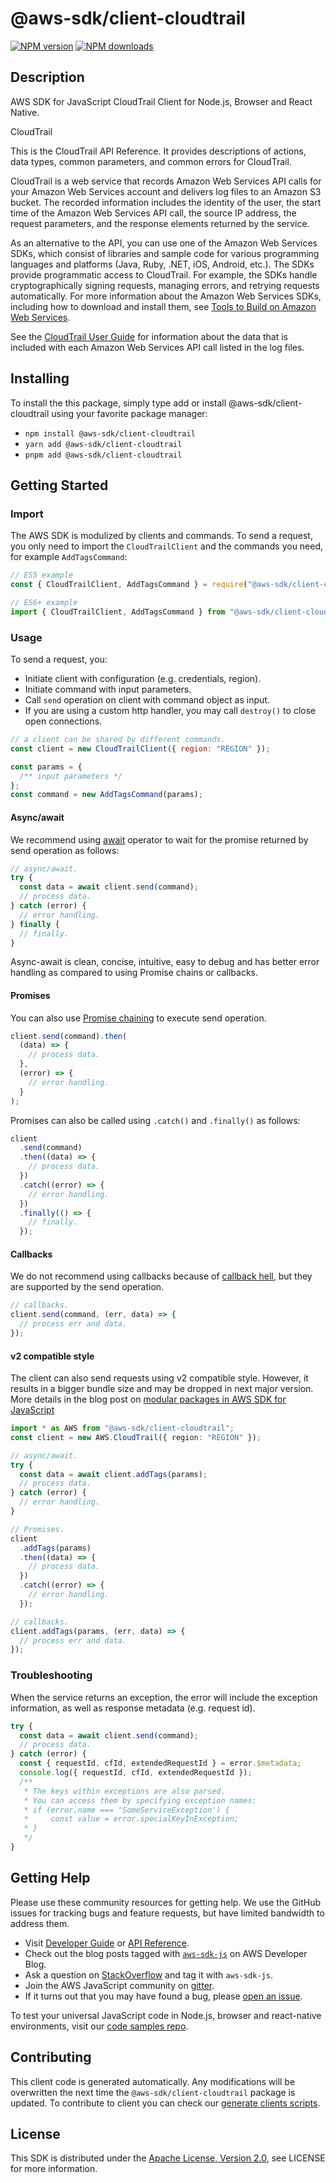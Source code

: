 # @aws-sdk/client-cloudtrail

[![NPM version](https://img.shields.io/npm/v/@aws-sdk/client-cloudtrail/latest.svg)](https://www.npmjs.com/package/@aws-sdk/client-cloudtrail)
[![NPM downloads](https://img.shields.io/npm/dm/@aws-sdk/client-cloudtrail.svg)](https://www.npmjs.com/package/@aws-sdk/client-cloudtrail)

## Description

AWS SDK for JavaScript CloudTrail Client for Node.js, Browser and React Native.

<fullname>CloudTrail</fullname>

<p>This is the CloudTrail API Reference. It provides descriptions of actions, data types, common parameters, and common errors for CloudTrail.</p>
<p>CloudTrail is a web service that records Amazon Web Services API calls for your Amazon Web Services account and delivers log files to an Amazon S3 bucket.
The recorded information includes the identity of the user, the start time of the Amazon Web Services API call, the source IP address, the request parameters, and the response elements returned by the service.</p>

<note>
<p>As an alternative to the API,
you can use one of the Amazon Web Services SDKs, which consist of libraries and sample code for various
programming languages and platforms (Java, Ruby, .NET, iOS, Android, etc.). The SDKs
provide programmatic access to CloudTrail. For example, the SDKs
handle cryptographically signing requests, managing errors, and retrying requests
automatically. For more information about the Amazon Web Services SDKs, including how to download and install
them, see <a href="http://aws.amazon.com/tools/">Tools to Build on Amazon Web Services</a>.</p>
</note>
<p>See the <a href="https://docs.aws.amazon.com/awscloudtrail/latest/userguide/cloudtrail-user-guide.html">CloudTrail User
Guide</a> for information about the data that is included with each Amazon Web Services API call listed in the log files.</p>

## Installing

To install the this package, simply type add or install @aws-sdk/client-cloudtrail
using your favorite package manager:

- `npm install @aws-sdk/client-cloudtrail`
- `yarn add @aws-sdk/client-cloudtrail`
- `pnpm add @aws-sdk/client-cloudtrail`

## Getting Started

### Import

The AWS SDK is modulized by clients and commands.
To send a request, you only need to import the `CloudTrailClient` and
the commands you need, for example `AddTagsCommand`:

```js
// ES5 example
const { CloudTrailClient, AddTagsCommand } = require("@aws-sdk/client-cloudtrail");
```

```ts
// ES6+ example
import { CloudTrailClient, AddTagsCommand } from "@aws-sdk/client-cloudtrail";
```

### Usage

To send a request, you:

- Initiate client with configuration (e.g. credentials, region).
- Initiate command with input parameters.
- Call `send` operation on client with command object as input.
- If you are using a custom http handler, you may call `destroy()` to close open connections.

```js
// a client can be shared by different commands.
const client = new CloudTrailClient({ region: "REGION" });

const params = {
  /** input parameters */
};
const command = new AddTagsCommand(params);
```

#### Async/await

We recommend using [await](https://developer.mozilla.org/en-US/docs/Web/JavaScript/Reference/Operators/await)
operator to wait for the promise returned by send operation as follows:

```js
// async/await.
try {
  const data = await client.send(command);
  // process data.
} catch (error) {
  // error handling.
} finally {
  // finally.
}
```

Async-await is clean, concise, intuitive, easy to debug and has better error handling
as compared to using Promise chains or callbacks.

#### Promises

You can also use [Promise chaining](https://developer.mozilla.org/en-US/docs/Web/JavaScript/Guide/Using_promises#chaining)
to execute send operation.

```js
client.send(command).then(
  (data) => {
    // process data.
  },
  (error) => {
    // error handling.
  }
);
```

Promises can also be called using `.catch()` and `.finally()` as follows:

```js
client
  .send(command)
  .then((data) => {
    // process data.
  })
  .catch((error) => {
    // error handling.
  })
  .finally(() => {
    // finally.
  });
```

#### Callbacks

We do not recommend using callbacks because of [callback hell](http://callbackhell.com/),
but they are supported by the send operation.

```js
// callbacks.
client.send(command, (err, data) => {
  // process err and data.
});
```

#### v2 compatible style

The client can also send requests using v2 compatible style.
However, it results in a bigger bundle size and may be dropped in next major version. More details in the blog post
on [modular packages in AWS SDK for JavaScript](https://aws.amazon.com/blogs/developer/modular-packages-in-aws-sdk-for-javascript/)

```ts
import * as AWS from "@aws-sdk/client-cloudtrail";
const client = new AWS.CloudTrail({ region: "REGION" });

// async/await.
try {
  const data = await client.addTags(params);
  // process data.
} catch (error) {
  // error handling.
}

// Promises.
client
  .addTags(params)
  .then((data) => {
    // process data.
  })
  .catch((error) => {
    // error handling.
  });

// callbacks.
client.addTags(params, (err, data) => {
  // process err and data.
});
```

### Troubleshooting

When the service returns an exception, the error will include the exception information,
as well as response metadata (e.g. request id).

```js
try {
  const data = await client.send(command);
  // process data.
} catch (error) {
  const { requestId, cfId, extendedRequestId } = error.$metadata;
  console.log({ requestId, cfId, extendedRequestId });
  /**
   * The keys within exceptions are also parsed.
   * You can access them by specifying exception names:
   * if (error.name === 'SomeServiceException') {
   *     const value = error.specialKeyInException;
   * }
   */
}
```

## Getting Help

Please use these community resources for getting help.
We use the GitHub issues for tracking bugs and feature requests, but have limited bandwidth to address them.

- Visit [Developer Guide](https://docs.aws.amazon.com/sdk-for-javascript/v3/developer-guide/welcome.html)
  or [API Reference](https://docs.aws.amazon.com/AWSJavaScriptSDK/v3/latest/index.html).
- Check out the blog posts tagged with [`aws-sdk-js`](https://aws.amazon.com/blogs/developer/tag/aws-sdk-js/)
  on AWS Developer Blog.
- Ask a question on [StackOverflow](https://stackoverflow.com/questions/tagged/aws-sdk-js) and tag it with `aws-sdk-js`.
- Join the AWS JavaScript community on [gitter](https://gitter.im/aws/aws-sdk-js-v3).
- If it turns out that you may have found a bug, please [open an issue](https://github.com/aws/aws-sdk-js-v3/issues/new/choose).

To test your universal JavaScript code in Node.js, browser and react-native environments,
visit our [code samples repo](https://github.com/aws-samples/aws-sdk-js-tests).

## Contributing

This client code is generated automatically. Any modifications will be overwritten the next time the `@aws-sdk/client-cloudtrail` package is updated.
To contribute to client you can check our [generate clients scripts](https://github.com/aws/aws-sdk-js-v3/tree/main/scripts/generate-clients).

## License

This SDK is distributed under the
[Apache License, Version 2.0](http://www.apache.org/licenses/LICENSE-2.0),
see LICENSE for more information.
